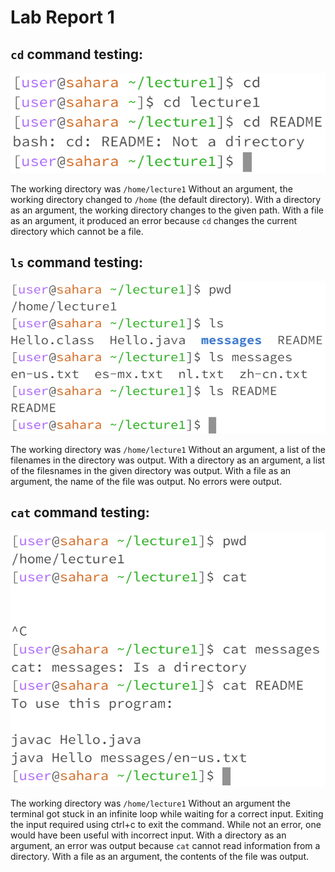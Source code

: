 # Lab Report 1

## `cd` command testing:

![Image](cd-command.png)

The working directory was `/home/lecture1`
Without an argument, the working directory changed to `/home` (the default directory).
With a directory as an argument, the working directory changes to the given path.
With a file as an argument, it produced an error because `cd` changes the current directory which cannot be a file.


## `ls` command testing:

![Image](ls-command.png)

The working directory was `/home/lecture1`
Without an argument, a list of the filenames in the directory was output.
With a directory as an argument, a list of the filesnames in the given directory was output.
With a file as an argument, the name of the file was output.
No errors were output.


## `cat` command testing:

![Image](cat-command.png)

The working directory was `/home/lecture1`
Without an argument the terminal got stuck in an infinite loop while waiting for a correct input.
Exiting the input required using ctrl+c to exit the command.
While not an error, one would have been useful with incorrect input.
With a directory as an argument, an error was output because `cat` cannot read information from a directory.
With a file as an argument, the contents of the file was output.
